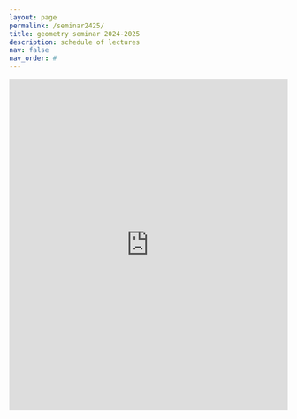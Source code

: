 ```yaml
---
layout: page
permalink: /seminar2425/
title: geometry seminar 2024-2025
description: schedule of lectures
nav: false
nav_order: #
---
```


<iframe 
    src="https://researchseminars.org/edit/schedule/?shortname=vcugeomandtop&begin=Aug+25,+2024&end=Dec+18,+2024" 
    width="100%" 
    height="600px" 
    style="border: none;">
</iframe>
